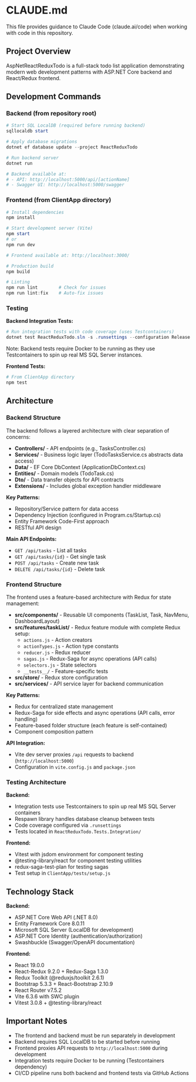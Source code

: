 # CLAUDE.md

This file provides guidance to Claude Code (claude.ai/code) when working with code in this repository.

## Project Overview

AspNetReactReduxTodo is a full-stack todo list application demonstrating modern web development patterns with ASP.NET Core backend and React/Redux frontend.

## Development Commands

### Backend (from repository root)

```powershell
# Start SQL LocalDB (required before running backend)
sqllocaldb start

# Apply database migrations
dotnet ef database update --project ReactReduxTodo

# Run backend server
dotnet run

# Backend available at:
# - API: http://localhost:5000/api/[actionName]
# - Swagger UI: http://localhost:5000/swagger
```

### Frontend (from ClientApp directory)

```powershell
# Install dependencies
npm install

# Start development server (Vite)
npm start
# or
npm run dev

# Frontend available at: http://localhost:3000/

# Production build
npm build

# Linting
npm run lint        # Check for issues
npm run lint:fix    # Auto-fix issues
```

### Testing

**Backend Integration Tests:**
```powershell
# Run integration tests with code coverage (uses Testcontainers)
dotnet test ReactReduxTodo.sln -s .runsettings --configuration Release
```
Note: Backend tests require Docker to be running as they use Testcontainers to spin up real MS SQL Server instances.

**Frontend Tests:**
```powershell
# From ClientApp directory
npm test
```

## Architecture

### Backend Structure

The backend follows a layered architecture with clear separation of concerns:

- **Controllers/** - API endpoints (e.g., TasksController.cs)
- **Services/** - Business logic layer (TodoTasksService.cs abstracts data access)
- **Data/** - EF Core DbContext (ApplicationDbContext.cs)
- **Entities/** - Domain models (TodoTask.cs)
- **Dto/** - Data transfer objects for API contracts
- **Extensions/** - Includes global exception handler middleware

**Key Patterns:**
- Repository/Service pattern for data access
- Dependency Injection (configured in Program.cs/Startup.cs)
- Entity Framework Code-First approach
- RESTful API design

**Main API Endpoints:**
- `GET /api/tasks` - List all tasks
- `GET /api/tasks/{id}` - Get single task
- `POST /api/tasks` - Create new task
- `DELETE /api/tasks/{id}` - Delete task

### Frontend Structure

The frontend uses a feature-based architecture with Redux for state management:

- **src/components/** - Reusable UI components (TaskList, Task, NavMenu, DashboardLayout)
- **src/features/taskList/** - Redux feature module with complete Redux setup:
  - `actions.js` - Action creators
  - `actionTypes.js` - Action type constants
  - `reducer.js` - Redux reducer
  - `sagas.js` - Redux-Saga for async operations (API calls)
  - `selectors.js` - State selectors
  - `__tests__/` - Feature-specific tests
- **src/store/** - Redux store configuration
- **src/services/** - API service layer for backend communication

**Key Patterns:**
- Redux for centralized state management
- Redux-Saga for side effects and async operations (API calls, error handling)
- Feature-based folder structure (each feature is self-contained)
- Component composition pattern

**API Integration:**
- Vite dev server proxies `/api` requests to backend (`http://localhost:5000`)
- Configuration in `vite.config.js` and `package.json`

### Testing Architecture

**Backend:**
- Integration tests use Testcontainers to spin up real MS SQL Server containers
- Respawn library handles database cleanup between tests
- Code coverage configured via `.runsettings`
- Tests located in `ReactReduxTodo.Tests.Integration/`

**Frontend:**
- Vitest with jsdom environment for component testing
- @testing-library/react for component testing utilities
- redux-saga-test-plan for testing sagas
- Test setup in `ClientApp/tests/setup.js`

## Technology Stack

**Backend:**
- ASP.NET Core Web API (.NET 8.0)
- Entity Framework Core 8.0.11
- Microsoft SQL Server (LocalDB for development)
- ASP.NET Core Identity (authentication/authorization)
- Swashbuckle (Swagger/OpenAPI documentation)

**Frontend:**
- React 19.0.0
- React-Redux 9.2.0 + Redux-Saga 1.3.0
- Redux Toolkit (@reduxjs/toolkit 2.6.1)
- Bootstrap 5.3.3 + React-Bootstrap 2.10.9
- React Router v7.5.2
- Vite 6.3.6 with SWC plugin
- Vitest 3.0.8 + @testing-library/react

## Important Notes

- The frontend and backend must be run separately in development
- Backend requires SQL LocalDB to be started before running
- Frontend proxies API requests to `http://localhost:5000` during development
- Integration tests require Docker to be running (Testcontainers dependency)
- CI/CD pipeline runs both backend and frontend tests via GitHub Actions
